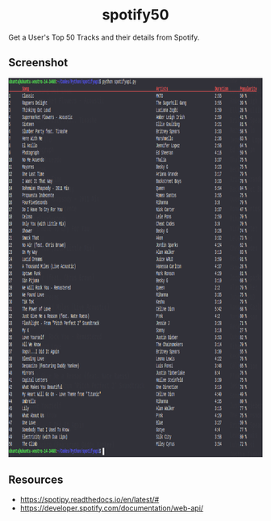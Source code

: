 <h1 align="center">spotify50</h1>

Get a User's Top 50 Tracks and their details from Spotify.

## Screenshot

<p align="center">
  <img src="Screenshot.png" width="1000" height="750" />
</p>

## Resources

- https://spotipy.readthedocs.io/en/latest/#
- https://developer.spotify.com/documentation/web-api/
